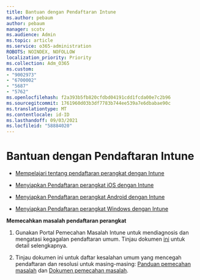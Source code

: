 ```yaml
---
title: Bantuan dengan Pendaftaran Intune
ms.author: pebaum
author: pebaum
manager: scotv
ms.audience: Admin
ms.topic: article
ms.service: o365-administration
ROBOTS: NOINDEX, NOFOLLOW
localization_priority: Priority
ms.collection: Adm_O365
ms.custom:
- "9002973"
- "6700002"
- "5687"
- "5762"
ms.openlocfilehash: f2a393b5fb820cfdbd04191cdd1fcda00e7c2b96
ms.sourcegitcommit: 1761960d03b3df7783b744ee539a7e6dbabae90c
ms.translationtype: MT
ms.contentlocale: id-ID
ms.lasthandoff: 09/03/2021
ms.locfileid: "58884020"
---
```

# <a name="help-with-intune-enrollment"></a>Bantuan dengan Pendaftaran Intune


- [Mempelajari tentang pendaftaran perangkat dengan Intune](https://docs.microsoft.com/intune/device-enrollment)

- [Menyiapkan Pendaftaran perangkat iOS dengan Intune](https://docs.microsoft.com/intune/ios-enroll)

- [Menyiapkan Pendaftaran perangkat Android dengan Intune](https://docs.microsoft.com/intune/android-enroll)

- [Menyiapkan Pendaftaran perangkat Windows dengan Intune](https://docs.microsoft.com/intune/windows-enroll)

**Memecahkan masalah pendaftaran perangkat**

1. Gunakan Portal Pemecahan Masalah Intune untuk mendiagnosis dan mengatasi kegagalan pendaftaran umum. Tinjau dokumen [ini](https://docs.microsoft.com/intune/help-desk-operators) untuk detail selengkapnya.

2. Tinjau dokumen ini untuk daftar kesalahan umum yang mencegah pendaftaran dan resolusi untuk masing-masing: [Panduan pemecahan masalah](https://support.microsoft.com/help/4469913/troubleshooting-windows-device-enrollment-problems-in-microsoft-intune) dan [Dokumen pemecahan masalah](https://docs.microsoft.com/intune/troubleshoot-device-enrollment-in-intune).